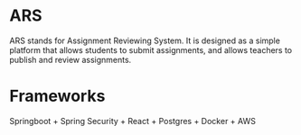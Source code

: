 # ARS
ARS stands for Assignment Reviewing System. It is designed as a simple platform that allows students to submit assignments, and allows teachers to publish and review assignments.

# Frameworks
Springboot + Spring Security + React + Postgres + Docker + AWS
